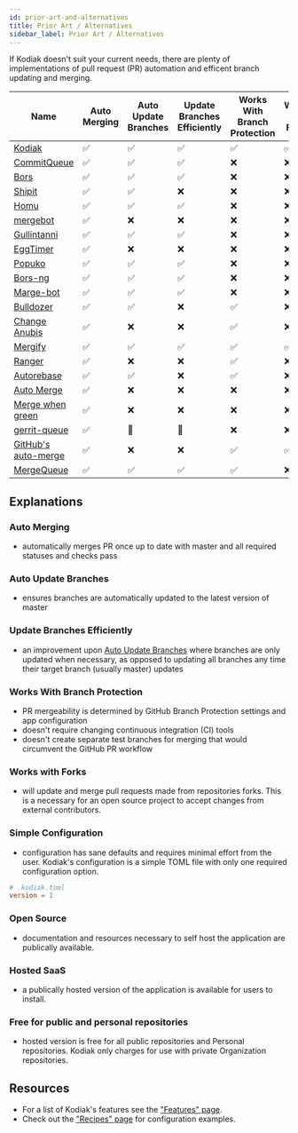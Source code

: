 ```yaml
---
id: prior-art-and-alternatives
title: Prior Art / Alternatives
sidebar_label: Prior Art / Alternatives
---
```


If Kodiak doesn't suit your current needs, there are plenty of
implementations of pull request (PR) automation and efficent branch updating and merging.

| Name                                                                                                                                               | Auto Merging | Auto Update Branches | Update Branches Efficiently | Works With Branch Protection | Works with Forks | Simple Configuration | Open Source | Hosted SaaS | Works with GitHub | On-prem possible? | Project alive? | Free for public and personal repositories | Language   |
| -------------------------------------------------------------------------------------------------------------------------------------------------- | ------------ | -------------------- | --------------------------- | ---------------------------- | ---------------- | -------------------- | ----------- | ----------- | ----------------- | ----------------- | -------------- | ----------------------------------------- | ---------- |
| <!-- 2019-04-18 --> [Kodiak](https://github.com/chdsbd/kodiak)                                                                                     | ✅           | ✅                   | ✅                          | ✅                           | ✅               | ✅                   | ✅          | ✅          | ✅                | ✅                | ✅             | ✅                                        | Python     |
| <!-- 2009-08-13 --> <a rel="nofollow" href="https://trac.webkit.org/wiki/CommitQueue">CommitQueue</a>                                              | ✅           | ✅                   | ✅                          | ❌                           | ❌               | ❌                   | ✅          | ❌          | ❌                | 🤷                | ✅             | ❌                                        | Python     |
| <!-- 2013-02-01 --> <a rel="nofollow" href="https://github.com/graydon/bors">Bors</a>                                                              | ✅           | ✅                   | ✅                          | ❌                           | ❌               | ❌                   | ✅          | ❌          | 🤷                | 🤷                | ❌             | ❌                                        | Python     |
| <!-- 2014-02-26 --> <a rel="nofollow" href="https://github.com/Shopify/shipit-engine">Shipit</a>                                                   | ✅           | ✅                   | ❌                          | ❌                           | ❌               | ❌                   | ✅          | ❌          | ✅                | ✅                | ✅             | ❌                                        | Ruby       |
| <!-- 2014-12-18 --> <a rel="nofollow" href="https://github.com/barosl/homu">Homu</a>                                                               | ✅           | ✅                   | ✅                          | ❌                           | ❌               | ❌                   | ✅          | ❌          | 🤷                | 🤷                | ❌             | ❌                                        | Python     |
| <!-- 2016-03-05 --> <a rel="nofollow" href="https://github.com/calmh/mergebot">mergebot</a>                                                        | ✅           | ❌                   | ❌                          | ❌                           | ❌               | ❌                   | ✅          | ❌          | ✅                | ✅                | ❌             | ❌                                        | Go         |
| <!-- 2016-08-06 --> <a rel="nofollow" href="https://github.com/gullintanni/gullintanni">Gullintanni</a>                                            | ✅           | ✅                   | ✅                          | ❌                           | ❌               | ❌                   | ✅          | ❌          | 🤷                | 🤷                | ❌             | ❌                                        | Elixir     |
| <!-- 2016-11-15 --> <a rel="nofollow" href="https://github.com/dgmltn/EggTimer">EggTimer</a>                                                       | ✅           | ❌                   | ❌                          | ❌                           | ❌               | ❌                   | ✅          | ❌          | ✅                | ✅                | ❌             | ❌                                        | JavaScript |
| <!-- 2016-10-27 --> <a rel="nofollow" href="https://github.com/voyagegroup/popuko">Popuko</a>                                                      | ✅           | ✅                   | ✅                          | ❌                           | ❌               | ❌                   | ✅          | ❌          | ✅                | ✅                | ✅             | ❌                                        | Go         |
| <!-- 2016-12-13 --> <a rel="nofollow" href="https://github.com/bors-ng/bors-ng">Bors-ng</a>                                                        | ✅           | ✅                   | ✅                          | ❌                           | ❌               | ❌                   | ✅          | ❌          | ✅                | ✅                | ✅             | ❌                                        | Elixir     |
| <!-- 2017-01-18 --> <a rel="nofollow" href="https://github.com/smarkets/marge-bot">Marge-bot</a>                                                   | ✅           | ✅                   | ✅                          | ❌                           | ❌               | ❌                   | ✅          | ❌          | ❌                | ✅                | ✅             | ❌                                        | Python     |
| <!-- 2017-09-17 --> <a rel="nofollow" href="https://github.com/palantir/bulldozer">Bulldozer</a>                                                   | ✅           | ✅                   | ❌                          | ✅                           | ❌               | ❌                   | ✅          | ❌          | ✅                | ✅                | ✅             | ❌                                        | Go         |
| <!-- 2018-01-24 --> <a rel="nofollow" href="https://github.com/measurement-factory/anubis">Change Anubis</a>                                       | ✅           | ❌                   | ❌                          | ✅                           | ❌               | ❌                   | ✅          | ❌          | ✅                | ✅                | ✅             | ❌                                        | JavaScript |
| <!-- 2018-04-18 --> <a rel="nofollow" href="https://github.com/Mergifyio/mergify-engine">Mergify</a>                                               | ✅           | ✅                   | ✅                          | ✅                           | ✅               | ❌                   | ❌          | ✅          | ✅                | ✅                | ✅             | ❌                                        | Python     |
| <!-- 2018-05-08 --> <a rel="nofollow" href="https://reporanger.com">Ranger</a>                                                                     | ✅           | ❌                   | ❌                          | ✅                           | ❌               | ❌                   | ❌          | ✅          | ✅                | ❌                | ✅             | ❌                                        | 🤷‍        |
| <!-- 2018-07-05 --> <a rel="nofollow" href="https://github.com/tibdex/autorebase">Autorebase</a>                                                   | ✅           | ✅                   | ❌                          | ✅                           | ❌               | ❌                   | ✅          | ❌          | 🤷                | 🤷                | ❌             | ❌                                        | TypeScript |
| <!-- 2018-09-21 --> <a rel="nofollow" href="https://github.com/SvanBoxel/auto-merge">Auto Merge</a>                                                | ✅           | ❌                   | ❌                          | ❌                           | ❌               | ❌                   | ✅          | ❌          | 🤷                | 🤷                | ❌             | ❌                                        | JavaScript |
| <!-- 2018-10-21 --> <a rel="nofollow" href="https://github.com/phstc/probot-merge-when-green">Merge when green</a>                                 | ✅           | ❌                   | ❌                          | ❌                           | ❌               | ❌                   | ✅          | ❌          | 🤷                | 🤷                | ❌             | ❌                                        | JavaScript |
| <!-- 2019-11-18 --> <a rel="nofollow" href="https://github.com/tweag/gerrit-queue">gerrit-queue</a>                                                | ✅           | 🤷                   | 🤷                          | ❌                           | ❌               | ❌                   | ✅          | ❌          | ❌                | 🤷                | ❌             | ❌                                        | Go         |
| <!-- 2020-12-16 --> <a rel="nofollow" href="https://github.blog/changelog/2020-12-16-pull-request-auto-merge-public-beta/">GitHub's auto-merge</a> | ✅           | ❌                   | ❌                          | ✅                           | ✅               | ✅                   | ❌          | ✅          | ✅                | ❌                | ✅             | ✅                                        | 🤷‍        |
| <!-- 2021-01-28 --> <a rel="nofollow" href="https://mergequeue.com">MergeQueue</a>                                                                 | ✅           | ✅                   | ✅                          | ✅                           | ❌               | ❌                   | ❌          | ✅          | ✅                | ✅                | ✅             | ❌                                        | 🤷‍        |

## Explanations

### Auto Merging

- automatically merges PR once up to date with master and all required statuses and checks pass

### Auto Update Branches

- ensures branches are automatically updated to the latest version of master

### Update Branches Efficiently

- an improvement upon [Auto Update Branches](#auto-update-branches) where branches are only updated when necessary, as opposed to updating all branches any time their target branch (usually master) updates

### Works With Branch Protection

- PR mergeability is determined by GitHub Branch Protection settings and app configuration
- doesn't require changing continuous integration (CI) tools
- doesn't create separate test branches for merging that would circumvent the GitHub PR workflow

### Works with Forks

- will update and merge pull requests made from repositories forks. This is a necessary for an open source project to accept changes from external contributors.

### Simple Configuration

- configuration has sane defaults and requires minimal effort from the user. Kodiak's configuration is a simple TOML file with only one required configuration option.

```toml
# .kodiak.toml
version = 1
```

### Open Source

- documentation and resources necessary to self host the application are publically available.

### Hosted SaaS

- a publically hosted version of the application is available for users to install.

### Free for public and personal repositories

- hosted version is free for all public repositories and Personal repositories. Kodiak only charges for use with private Organization repositories.

## Resources

- For a list of Kodiak's features see the ["Features" page](features.md).
- Check out the ["Recipes" page](recipes.md) for configuration examples.
